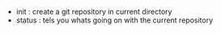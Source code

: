 - init : create a git repository in current directory
- status : tels you whats  going on with the current repository
